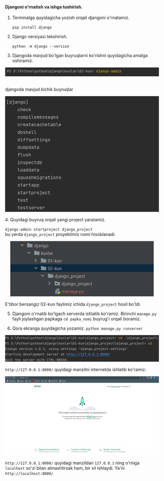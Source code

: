 #### Djangoni o'rnatish va ishga tushirish.


1. Terminalga quyidagicha yozish orqali djangoni o'rnatamiz.

    `pip install django`

2. Django versiyasi tekshirish.

    `python -m django --version`
3. Djangoda mavjud bo'lgan buyruqlarni ko'rishni quyidagicha amalga oshiramiz.

<p align="center">
    <img src="./image/django_admin.png">
</p>
<br>
djangoda mavjud kichik buyruqlar
<p align="center">
    <img src="./image/django_buyruqlari.png">
</p>
4. Quyidagi buyruq orqali yangi project yaratamiz.

   `django-admin startproject django_project`
 <br>
bu yerda `django_project` proyektimiz nomi hisoblanadi.
   
<p align="center">
    <img src="./image/django_install.png">
</p>
   
 
   E'tibor bersangiz 02-kun faylimiz ichida `django_project` hosil bo'ldi.

5. Djangoni o'rnatib bo'lgach serverda ishlatib ko'ramiz.
   Birinchi `manage.py` fayli joylashgan papkaga `cd papka_nomi` buyrug'i orqali boramiz. <br>
 

6. Qora ekranga quyidagicha yozamiz.
`python manage.py runserver` <br>


<p align="center">
<img src="./image/project_url.png">
</p>

`http://127.0.0.1:8000/` quyidagi manzilni internetda ishlatib ko'ramiz.

<p align="center">
   <img src="./image/django_working.png">
</p>

`http://127.0.0.1:8000/` quyidagi manzildan `127.0.0.1` ning o'rniga `localhost` so'zi bilan almashtirsak ham, bir xil ishlaydi. Ya'ni `http://localhost:8000/`

